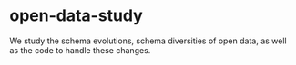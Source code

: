 # open-data-study
We study the schema evolutions, schema diversities of open data, as well as the code to handle these changes.
